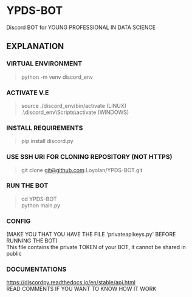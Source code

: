 # YPDS-BOT
Discord BOT for YOUNG PROFESSIONAL IN DATA SCIENCE

## EXPLANATION
### VIRTUAL ENVIRONMENT
> python -m venv discord_env

### ACTIVATE V.E
> source ./discord_env/bin/activate (LINUX) </br>
> .\discord_env\Scripts\activate (WINDOWS)

### INSTALL REQUIREMENTS
> pip install discord.py

### USE SSH URI FOR CLONING REPOSITORY (NOT HTTPS)
> git clone git@github.com:Loyolan/YPDS-BOT.git

### RUN THE BOT
> cd YPDS-BOT </br>
> python main.py</br>

### CONFIG
(MAKE YOU THAT YOU HAVE THE FILE 'privateapikeys.py' BEFORE RUNNING THE BOT) </br>
This file contains the private TOKEN of your BOT, it cannot be shared in public

### DOCUMENTATIONS
https://discordpy.readthedocs.io/en/stable/api.html </br>
READ COMMENTS IF YOU WANT TO KNOW HOW IT WORK

